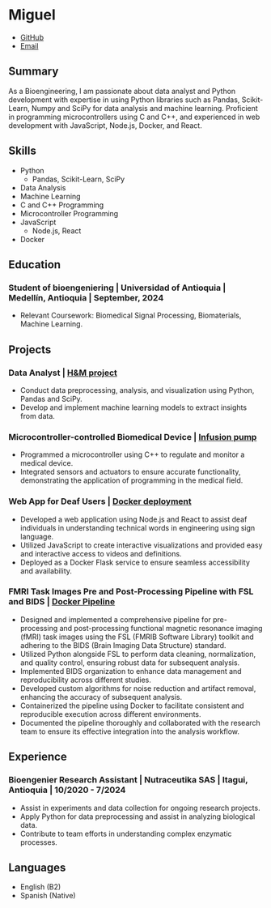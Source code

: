 # Miguel 
* [GitHub](https://github.com/Astolfo2332)
* [Email](mailto:migue19sep@gmail.com) 

## Summary
As a Bioengineering, I am passionate about data analyst and Python development with expertise in using Python libraries such as Pandas, Scikit-Learn, Numpy and SciPy for data analysis and machine learning. Proficient in programming microcontrollers using C and C++, and experienced in web development with JavaScript, Node.js, Docker, and React.

## Skills
- Python
  - Pandas, Scikit-Learn, SciPy
- Data Analysis
- Machine Learning
- C and C++ Programming
- Microcontroller Programming
- JavaScript
  - Node.js, React
- Docker

## Education
### Student of bioengeniering | Universidad of Antioquia | Medellín, Antioquia | September, 2024
- Relevant Coursework: Biomedical Signal Processing, Biomaterials, Machine Learning.

## Projects

### Data Analyst | [H&M project](https://github.com/Astolfo2332/HyM_prediction)
- Conduct data preprocessing, analysis, and visualization using Python, Pandas and SciPy.
- Develop and implement machine learning models to extract insights from data.

### Microcontroller-controlled Biomedical Device | [Infusion pump](https://github.com/Astolfo2332/Pf_El_Motor_Se_Mueve)
- Programmed a microcontroller using C++ to regulate and monitor a medical device.
- Integrated sensors and actuators to ensure accurate functionality, demonstrating the application of programming in the medical field.

### Web App for Deaf Users |  [Docker deployment](https://github.com/Astolfo2332/web-app-4)
- Developed a web application using Node.js and React to assist deaf individuals in understanding technical words in engineering using sign language.
- Utilized JavaScript to create interactive visualizations and provided easy and interactive access to videos and definitions.
- Deployed as a Docker Flask service to ensure seamless accessibility and availability.

### FMRI Task Images Pre and Post-Processing Pipeline with FSL and BIDS | [Docker Pipeline](https://github.com/Astolfo2332/PISIII_FSL)
- Designed and implemented a comprehensive pipeline for pre-processing and post-processing functional magnetic resonance imaging (fMRI) task images using the FSL (FMRIB Software Library) toolkit and adhering to the BIDS (Brain Imaging Data Structure) standard.
- Utilized Python alongside FSL to perform data cleaning, normalization, and quality control, ensuring robust data for subsequent analysis.
- Implemented BIDS organization to enhance data management and reproducibility across different studies.
- Developed custom algorithms for noise reduction and artifact removal, enhancing the accuracy of subsequent analysis.
- Containerized the pipeline using Docker to facilitate consistent and reproducible execution across different environments.
- Documented the pipeline thoroughly and collaborated with the research team to ensure its effective integration into the analysis workflow.

## Experience
### Bioengenier Research Assistant | Nutraceutika SAS | Itagui, Antioquia | 10/2020 - 7/2024
- Assist in experiments and data collection for ongoing research projects.
- Apply Python for data preprocessing and assist in analyzing biological data.
- Contribute to team efforts in understanding complex enzymatic processes.

## Languages
- English (B2)
- Spanish (Native)
